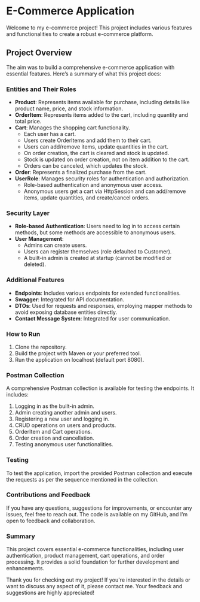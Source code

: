 # E-Commerce Application

Welcome to my e-commerce project! This project includes various features and functionalities to create a robust e-commerce platform.

## Project Overview

The aim was to build a comprehensive e-commerce application with essential features. Here’s a summary of what this project does:

### Entities and Their Roles

- **Product**: Represents items available for purchase, including details like product name, price, and stock information.
- **OrderItem**: Represents items added to the cart, including quantity and total price.
- **Cart**: Manages the shopping cart functionality.
  - Each user has a cart.
  - Users create OrderItems and add them to their cart.
  - Users can add/remove items, update quantities in the cart.
  - On order creation, the cart is cleared and stock is updated.
  - Stock is updated on order creation, not on item addition to the cart.
  - Orders can be canceled, which updates the stock.
- **Order**: Represents a finalized purchase from the cart.
- **UserRole**: Manages security roles for authentication and authorization.
  - Role-based authentication and anonymous user access.
  - Anonymous users get a cart via HttpSession and can add/remove items, update quantities, and create/cancel orders.

### Security Layer

- **Role-based Authentication**: Users need to log in to access certain methods, but some methods are accessible to anonymous users.
- **User Management**:
  - Admins can create users.
  - Users can register themselves (role defaulted to Customer).
  - A built-in admin is created at startup (cannot be modified or deleted).

### Additional Features

- **Endpoints**: Includes various endpoints for extended functionalities.
- **Swagger**: Integrated for API documentation.
- **DTOs**: Used for requests and responses, employing mapper methods to avoid exposing database entities directly.
- **Contact Message System**: Integrated for user communication.

### How to Run

1. Clone the repository.
2. Build the project with Maven or your preferred tool.
3. Run the application on localhost (default port 8080).

### Postman Collection

A comprehensive Postman collection is available for testing the endpoints. It includes:

1. Logging in as the built-in admin.
2. Admin creating another admin and users.
3. Registering a new user and logging in.
4. CRUD operations on users and products.
5. OrderItem and Cart operations.
6. Order creation and cancellation.
7. Testing anonymous user functionalities.

### Testing

To test the application, import the provided Postman collection and execute the requests as per the sequence mentioned in the collection.

### Contributions and Feedback

If you have any questions, suggestions for improvements, or encounter any issues, feel free to reach out. The code is available on my GitHub, and I’m open to feedback and collaboration.

### Summary

This project covers essential e-commerce functionalities, including user authentication, product management, cart operations, and order processing. It provides a solid foundation for further development and enhancements.

Thank you for checking out my project! If you're interested in the details or want to discuss any aspect of it, please contact me. Your feedback and suggestions are highly appreciated!
